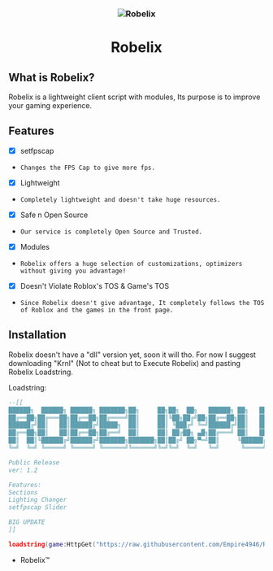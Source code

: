 <h3 align="center"><img src="https://user-images.githubusercontent.com/104152235/179573354-115a5445-c2da-4c35-8468-e767b0cac5dd.jpg" alt="Robelix"></h3>
<h1 align="center">Robelix</h1>

## What is Robelix?
Robelix is a lightweight client script with modules, Its purpose is to improve your gaming experience.

## Features
- [x] setfpscap
- `Changes the FPS Cap to give more fps.`
- [x] Lightweight
- `Completely lightweight and doesn't take huge resources.`
- [x] Safe n Open Source
- `Our service is completely Open Source and Trusted.`
- [x] Modules
- `Robelix offers a huge selection of customizations, optimizers without giving you advantage!`
- [x] Doesn't Violate Roblox's TOS & Game's TOS
- `Since Robelix doesn't give advantage, It completely follows the TOS of Roblox and the games in the front page.`

## Installation
Robelix doesn't have a "dll" version yet, soon it will tho.
For now I suggest downloading "Krnl" (Not to cheat but to Execute Robelix) and pasting Robelix Loadstring.

Loadstring:
```lua
--[[
██████╗  ██████╗ ██████╗ ███████╗██╗     ██╗██╗  ██╗   ██████╗ ██╗   ██╗██████╗ ██╗     ██╗ ██████╗
██╔══██╗██╔═══██╗██╔══██╗██╔════╝██║     ██║╚██╗██╔╝██╗██╔══██╗██║   ██║██╔══██╗██║     ██║██╔════╝
██████╔╝██║   ██║██████╔╝█████╗  ██║     ██║ ╚███╔╝ ╚═╝██████╔╝██║   ██║██████╔╝██║     ██║██║     
██╔══██╗██║   ██║██╔══██╗██╔══╝  ██║     ██║ ██╔██╗ ▄█╗██╔═══╝ ██║   ██║██╔══██╗██║     ██║██║     
██║  ██║╚██████╔╝██████╔╝███████╗███████╗██║██╔╝ ██╗▀═╝██║     ╚██████╔╝██████╔╝███████╗██║╚██████╗
╚═╝  ╚═╝ ╚═════╝ ╚═════╝ ╚══════╝╚══════╝╚═╝╚═╝  ╚═╝   ╚═╝      ╚═════╝ ╚═════╝ ╚══════╝╚═╝ ╚═════╝

Public Release
ver: 1.2

Features:
Sections
Lighting Changer
setfpscap Slider

BIG UPDATE
]]

loadstring(game:HttpGet("https://raw.githubusercontent.com/Empire4946/Robelix/main/Robelix/script.txt"))()
```

- Robelix™️
